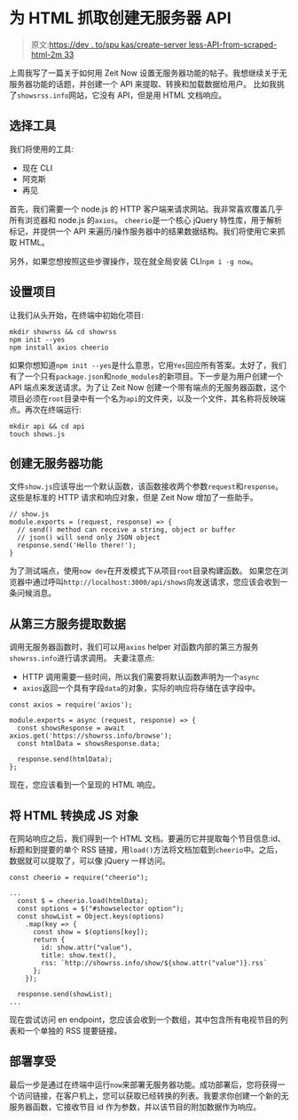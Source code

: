 # 为 HTML 抓取创建无服务器 API

> 原文:[https://dev . to/spu kas/create-server less-API-from-scraped-html-2m 33](https://dev.to/spukas/create-serverless-api-from-scraped-html-2m33)

上周我写了一篇关于如何用 Zeit Now 设置无服务器功能的帖子。我想继续关于无服务器功能的话题，并创建一个 API 来提取、转换和加载数据给用户。
比如我挑了`showsrss.info`网站，它没有 API，但是用 HTML 文档响应。

## [](#selecting-tools)选择工具

我们将使用的工具:

*   现在 CLI
*   阿克斯
*   再见

首先，我们需要一个 node.js 的 HTTP 客户端来请求网站。我非常喜欢覆盖几乎所有浏览器和 node.js 的`axios`。
`cheerio`是一个核心 jQuery 特性库，用于解析标记，并提供一个 API 来遍历/操作服务器中的结果数据结构。我们将使用它来抓取 HTML。

另外，如果您想按照这些步骤操作，现在就全局安装 CLI`npm i -g now`。

## [](#setup-project)设置项目

让我们从头开始，在终端中初始化项目:

```
mkdir showrss && cd showrss
npm init --yes
npm install axios cheerio 
```

如果你想知道`npm init --yes`是什么意思，它用`Yes`回应所有答案。太好了，我们有了一个只有`package.json`和`node_modules`的新项目。下一步是为用户创建一个 API 端点来发送请求。为了让 Zeit Now 创建一个带有端点的无服务器函数，这个项目必须在`root`目录中有一个名为`api`的文件夹，以及一个文件，其名称将反映端点。再次在终端运行:

```
mkdir api && cd api
touch shows.js 
```

## [](#create-a-serverless-function)创建无服务器功能

文件`show.js`应该导出一个默认函数，该函数接收两个参数`request`和`response`。这些是标准的 HTTP 请求和响应对象，但是 Zeit Now 增加了一些助手。

```
// show.js
module.exports = (request, response) => {
  // send() method can receive a string, object or buffer
  // json() will send only JSON object
  response.send('Hello there!');
} 
```

为了测试端点，使用`now dev`在开发模式下从项目`root`目录构建函数。
如果您在浏览器中通过呼叫`http://localhost:3000/api/shows`向发送请求，您应该会收到一条问候消息。

## [](#extract-data-from-thirdparty-service)从第三方服务提取数据

调用无服务器函数时，我们可以用`axios` helper 对函数内部的第三方服务`showrss.info`进行请求调用。
夫妻注意点:

*   HTTP 调用需要一些时间，所以我们需要将默认函数声明为一个`async`
*   `axios`返回一个具有字段`data`的对象，实际的响应将存储在该字段中。

```
const axios = require('axios');

module.exports = async (request, response) => {
  const showsResponse = await axios.get('https://showrss.info/browse');
  const htmlData = showsResponse.data;

  response.send(htmlData);
}; 
```

现在，您应该看到一个呈现的 HTML 响应。

## [](#transfrom-html-into-js-object)将 HTML 转换成 JS 对象

在网站响应之后，我们得到一个 HTML 文档。要遍历它并提取每个节目信息:id、标题和到提要的单个 RSS 链接，用`load()`方法将文档加载到`cheerio`中。之后，数据就可以提取了，可以像 jQuery 一样访问。

```
const cheerio = require("cheerio");

...
  const $ = cheerio.load(htmlData);
  const options = $("#showselector option");
  const showList = Object.keys(options)
    .map(key => {
      const show = $(options[key]);
      return {
        id: show.attr("value"),
        title: show.text(),
        rss: `http://showrss.info/show/${show.attr("value")}.rss`
      };
    });

  response.send(showList);
... 
```

现在尝试访问 en endpoint，您应该会收到一个数组，其中包含所有电视节目的列表和一个单独的 RSS 提要链接。

## [](#deploy-and-enjoy)部署享受

最后一步是通过在终端中运行`now`来部署无服务器功能。成功部署后，您将获得一个访问链接，在客户机上，您可以获取已经转换的列表。我要求你创建一个新的无服务器函数，它接收节目 id 作为参数，并以该节目的附加数据作为响应。